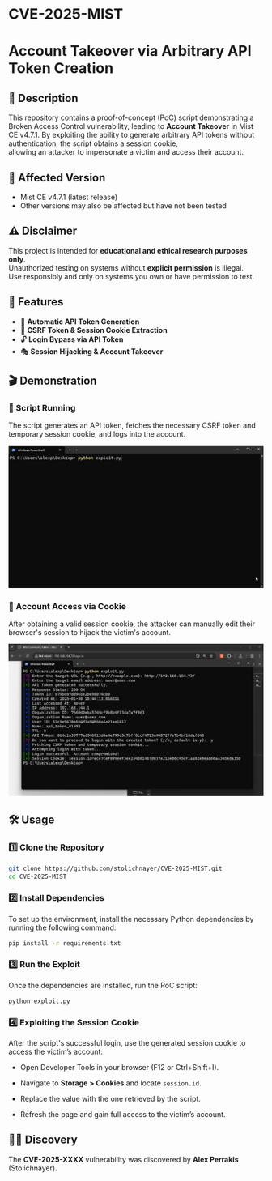 # CVE-2025-MIST
# Account Takeover via Arbitrary API Token Creation

## 📜 Description

This repository contains a proof-of-concept (PoC) script demonstrating a Broken Access Control vulnerability, leading to **Account Takeover** in Mist CE v4.7.1. 
By exploiting the ability to generate arbitrary API tokens without authentication, the script obtains a session cookie,  
allowing an attacker to impersonate a victim and access their account.

## 📌 Affected Version

 - Mist CE v4.7.1 (latest release)
 - Other versions may also be affected but have not been tested

## ⚠️ Disclaimer

This project is intended for **educational and ethical research purposes only**.  
Unauthorized testing on systems without **explicit permission** is illegal.  
Use responsibly and only on systems you own or have permission to test.

## 🎯 Features

- 🚀 **Automatic API Token Generation**
- 🔄 **CSRF Token & Session Cookie Extraction**
- 🔓 **Login Bypass via API Token**
- 🎭 **Session Hijacking & Account Takeover**

## 🎬 Demonstration

### 🔹 Script Running  
The script generates an API token, fetches the necessary CSRF token and temporary session cookie, and logs into the account.

![Script Running](/assets/script_running.gif)

### 🔹 Account Access via Cookie  
After obtaining a valid session cookie, the attacker can manually edit their browser's session to hijack the victim's account.

![Account Access](/assets/account_access.gif)

## 🛠️ Usage

### 1️⃣ Clone the Repository
```sh
git clone https://github.com/stolichnayer/CVE-2025-MIST.git
cd CVE-2025-MIST
```

### 2️⃣ Install Dependencies

To set up the environment, install the necessary Python dependencies by running the following command:

```sh
pip install -r requirements.txt
```

### 3️⃣ Run the Exploit

Once the dependencies are installed, run the PoC script:

```sh
python exploit.py
```
### 4️⃣ Exploiting the Session Cookie

After the script's successful login, use the generated session cookie to access the victim’s account:

- Open Developer Tools in your browser (F12 or Ctrl+Shift+I).

- Navigate to **Storage > Cookies** and locate `session.id`.

- Replace the value with the one retrieved by the script.

- Refresh the page and gain full access to the victim’s account.

## 🧑‍💻 Discovery

The **CVE-2025-XXXX** vulnerability was discovered by **Alex Perrakis** (Stolichnayer).



